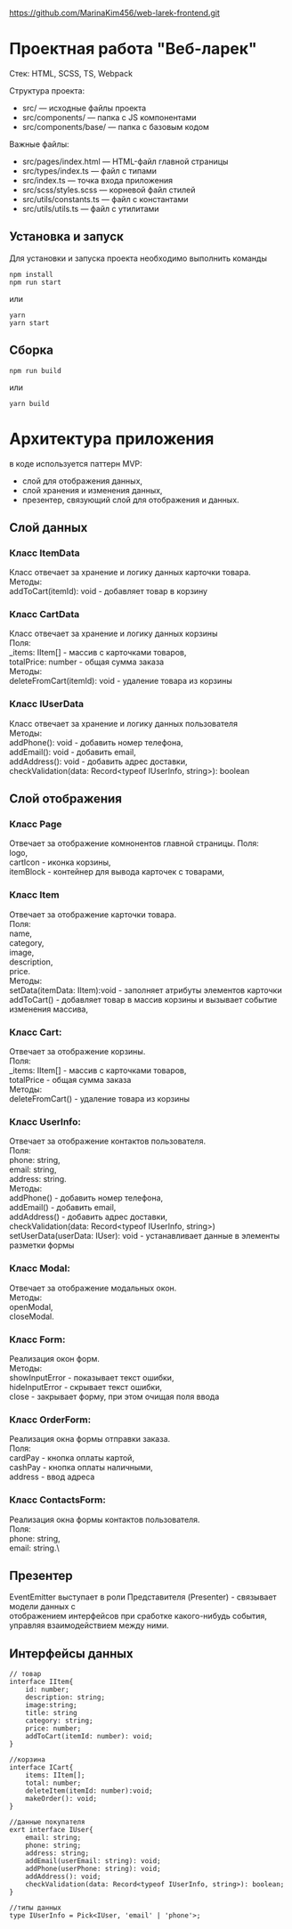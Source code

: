 https://github.com/MarinaKim456/web-larek-frontend.git
# Проектная работа "Веб-ларек"

Стек: HTML, SCSS, TS, Webpack

Структура проекта:
- src/ — исходные файлы проекта
- src/components/ — папка с JS компонентами
- src/components/base/ — папка с базовым кодом

Важные файлы:
- src/pages/index.html — HTML-файл главной страницы
- src/types/index.ts — файл с типами
- src/index.ts — точка входа приложения
- src/scss/styles.scss — корневой файл стилей
- src/utils/constants.ts — файл с константами
- src/utils/utils.ts — файл с утилитами

## Установка и запуск
Для установки и запуска проекта необходимо выполнить команды

```
npm install
npm run start
```

или

```
yarn
yarn start
```
## Сборка

```
npm run build
```

или

```
yarn build
```
# Архитектура приложения
в коде используется паттерн MVP:
- слой для отображения данных,
- слой хранения и изменения данных,
- презентер, связующий слой для отображения и данных.

## Слой данных
### Класс ItemData
Класс отвечает за хранение и логику данных карточки товара.\
Методы:\
addToCart(itemId): void - добавляет товар в корзину

### Класс CartData
Класс отвечает за хранение и логику данных корзины\
Поля:\
_items: IItem[] - массив с карточками товаров,\
totalPrice: number - общая сумма заказа\
Методы:\
deleteFromCart(itemId): void - удаление товара из корзины

### Класс IUserData
Класс отвечает за хранение и логику данных пользователя\
Методы:\
addPhone(): void - добавить номер телефона,\
addEmail(): void - добавить email,\
addAddress(): void - добавить адрес доставки,\
checkValidation(data: Record<typeof IUserInfo, string>): boolean

## Слой отображения

### Класс Page
Отвечает за отображение комнонентов главной страницы.
Поля:\
logo,\
cartIcon - иконка корзины,\
itemBlock - контейнер для вывода карточек с товарами,

### Класс Item
Отвечает за отображение карточки товара.\
Поля:\
name,\
category,\
image,\
description,\
price.\
Методы:\
setData(itemData: IItem):void - заполняет атрибуты элементов карточки
addToCart() - добавляет товар в массив корзины и вызывает событие изменения массива,

### Класс Cart:
Отвечает за отображение корзины.\
Поля:\
_items: IItem[] - массив с карточками товаров,\
totalPrice - общая сумма заказа\
Методы:\
deleteFromCart() - удаление товара из корзины

### Класс UserInfo:
Отвечает за отображение контактов пользователя.\
Поля:\
phone: string,\
email: string,\
address: string.\
Методы:\
addPhone() - добавить номер телефона,\
addEmail() - добавить email,\
addAddress() - добавить адрес доставки,\
checkValidation(data: Record<typeof IUserInfo, string>)\
setUserData(userData: IUser): void - устанавливает данные в элементы разметки формы

### Класс Modal:
Отвечает за отображение модальных окон.\
Методы:\
openModal,\
closeModal.

### Класс Form:
Реализация окон форм.\
Методы:\
showInputError - показывает текст ошибки,\
hideInputError - скрывает  текст ошибки,\
close - закрывает форму, при этом очищая поля ввода

### Класс OrderForm:
Реализация окна формы отправки заказа.\
Поля: \
cardPay - кнопка оплаты картой,\
cashPay - кнопка оплаты наличными,\
address - ввод адреса

### Класс ContactsForm:
Реализация окна формы контактов пользователя.\
Поля: \
phone: string,\
email: string.\

## Презентер
EventEmitter выступает в роли Представителя (Presenter) - связывает модели данных с \
отображением интерфейсов при сработке какого-нибудь события, управляя взаимодействием между ними.

## Интерфейсы данных
````
// товар
interface IItem{
    id: number;
    description: string;
    image:string;
    title: string
    category: string; 
    price: number;
    addToCart(itemId: number): void;
}

//корзина
interface ICart{
    items: IItem[];
    total: number;
    deleteItem(itemId: number):void;
    makeOrder(): void;
}

//данные покупателя
exrt interface IUser{
    email: string;
    phone: string;
    address: string;
    addEmail(userEmail: string): void;
    addPhone(userPhone: string): void;
    addAddress(): void;
    checkValidation(data: Record<typeof IUserInfo, string>): boolean;
}

//типы данных
type IUserInfo = Pick<IUser, 'email' | 'phone'>;

````
